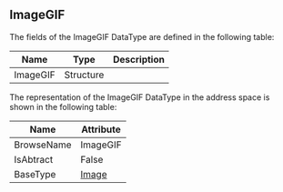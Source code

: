 <!-- datatype -->
## ImageGIF
<!-- end of description -->
The fields of the ImageGIF DataType are defined in the following table:  

|Name|Type|Description|
|---|---|---|
|ImageGIF|Structure||

The representation of the ImageGIF DataType in the address space is shown in the following table:  

|Name|Attribute|
|---|---|
|BrowseName|ImageGIF|
|IsAbtract|False|
|BaseType|[Image](../../../Part3/DataTypes/Image/readme.md)|

